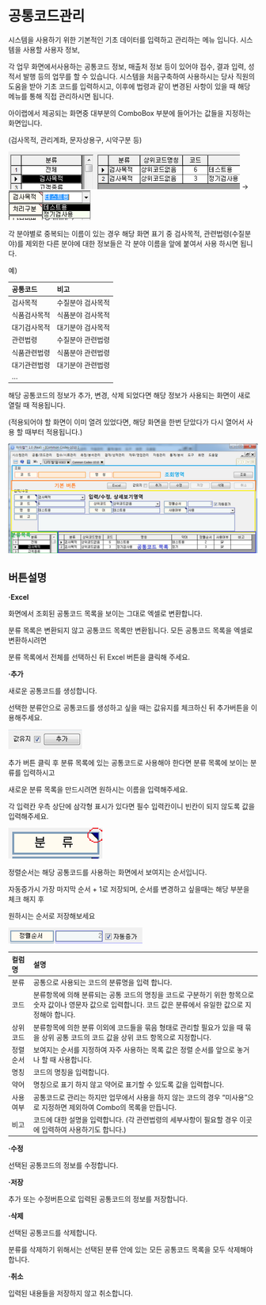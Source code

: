 # 공통코드관리

시스템을 사용하기 위한 기본적인 기초 데이터를 입력하고 관리하는 메뉴 입니다. 시스템을 사용할 사용자 정보,

각 업무 화면에서사용하는 공통코드 정보, 매출처 정보 등이 있어야 접수, 결과 입력, 성적서 발행 등의 업무를 할 수 있습니다. 시스템을 처음구축하여 사용하시는 당사 직원의 도움을 받아 기초 코드를 입력하시고, 이후에 법령과 같이 변경된 사항이 있을 때 해당 메뉴를 통해 직접 관리하시면 됩니다.

아이랩에서 제공되는 화면중 대부분의 ComboBox 부분에 들어가는 값들을 지정하는 화면입니다.

\(검사목적, 관리계좌, 문자상용구, 시약구분 등\)

![](/assets/002공통코드관리/검사목적01.png)  -&gt; ![](/assets/002공통코드관리/검사목적콤보박스02.png)

각 분야별로 중복되는 이름이 있는 경우 해당 화면 표기 중 검사목적, 관련법령\(수질분야\)를 제외한 다른 분야에 대한 정보들은 각 분야 이름을 앞에 붙여서 사용 하시면 됩니다.

예\)

| 공통코드 | 비고 |
| :--- | :--- |
| 검사목적 | 수질분야 검사목적 |
| 식품검사목적 | 식품분야 검사목적 |
| 대기검사목적 | 대기분야 검사목적 |
| 관련법령 | 수질분야 관련법령 |
| 식품관련법령 | 식품분야 관련법령 |
| 대기관련법령 | 대기분야 관련법령 |
| … |  |

해당 공통코드의 정보가 추가, 변경, 삭제 되었다면 해당 정보가 사용되는 화면이 새로 열릴 때 적용됩니다.

\(적용되어야 할 화면이 이미 열려 있었다면, 해당 화면을 한번 닫았다가 다시 열어서 사용 할 때부터 적용됩니다.\)

![](/assets/002공통코드관리/공통코드관리적용03.png)

## 버튼설명

**·Excel**

화면에서 조회된 공통코드 목록을 보이는 그대로 엑셀로 변환합니다.

분류 목록은 변환되지 않고 공통코드 목록만 변환됩니다. 모든 공통코드 목록을 엑셀로 변환하시려면

분류 목록에서 전체를 선택하신 뒤 Excel 버튼을 클릭해 주세요.

**·추가**

새로운 공통코드를 생성합니다.

선택한 분류안으로 공통코드를 생성하고 싶을 때는 값유지를 체크하신 뒤 추가버튼을 이용해주세요.

![](/assets/002공통코드관리/추가04.png)

추가 버튼 클릭 후 분류 목록에 있는 공통코드로 사용해야 한다면 분류 목록에 보이는 분류를 입력하시고

새로운 분류 목록을 만드시려면 원하시는 이름을 입력해주세요.

각 입력칸 우측 상단에 삼각형 표시가 있다면 필수 입력칸이니 빈칸이 되지 않도록 값을 입력해주세요.

![](/assets/002공통코드관리/분류05.png)

정렬순서는 해당 공통코드를 사용하는 화면에서 보여지는 순서입니다.

자동증가시 가장 마지막 순서 + 1로 저장되며, 순서를 변경하고 싶을때는 해당 부분을 체크 해지 후

원하시는 순서로 저장해보세요

![](/assets/002공통코드관리/정렬코드순서06.png)

| 컬럼명 | 설명 |
| :--- | :--- |
| 분류 | 공통으로 사용되는 코드의 분류명을 입력 합니다. |
| 코드 | 분류항목에 의해 분류되는 공통 코드의 명칭을 코드로 구분하기 위한 항목으로 숫자 값이나 영문자 값으로 입력합니다. 코드 값은 분류에서 유일한 값으로 지정해야 합니다. |
| 상위코드 | 분류항목에 의한 분류 이외에 코드들을 묶음 형태로 관리할 필요가 있을 때 묶을 상위 공통 코드의 코드 값을 상위 코드 항목으로 지정합니다. |
| 정렬순서 | 보여지는 순서를 지정하여 자주 사용하는 목록 값은 정렬 순서를 앞으로 놓거나 할 때 사용합니다. |
| 명칭 | 코드의 명칭을 입력합니다. |
| 약어 | 명칭으로 표기 하지 않고 약어로 표기할 수 있도록 값을 입력합니다. |
| 사용여부 | 공통코드로 관리는 하지만 업무에서 사용을 하지 않는 코드의 경우 “미사용”으로 지정하면 제외하여 Combo의 목록을 만듭니다. |
| 비고 | 코드에 대한 설명을 입력합니다. \(각 관련법령의 세부사항이 필요할 경우 이곳에 입력하여 사용하기도 합니다.\) |

**·수정**

선택된 공통코드의 정보를 수정합니다.

**·저장**

추가 또는 수정버튼으로 입력된 공통코드의 정보를 저장합니다.

**·삭제**

선택된 공통코드를 삭제합니다.

분류를 삭제하기 위해서는 선택된 분류 안에 있는 모든 공통코드 목록을 모두 삭제해야 합니다.

**·취소**

입력된 내용들을 저장하지 않고 취소합니다.

